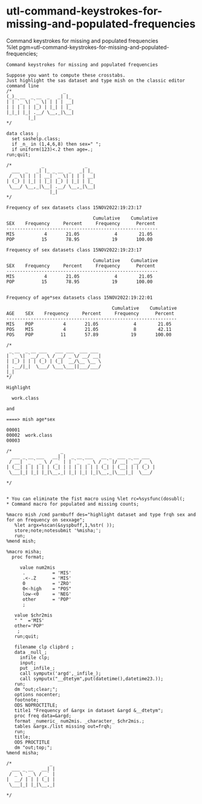 # utl-command-keystrokes-for-missing-and-populated-frequencies
Command keystrokes for missing and populated frequencies  
    %let pgm=utl-command-keystrokes-for-missing-and-populated-frequencies;

    Command keystrokes for missing and populated frequencies

    Suppose you want to compute these crosstabs.
    Just highlight the sas dataset and type mish on the classic editor command line
    /*                   _
    (_)_ __  _ __  _   _| |_
    | | `_ \| `_ \| | | | __|
    | | | | | |_) | |_| | |_
    |_|_| |_| .__/ \__,_|\__|
            |_|
    */

    data class ;
      set sashelp.class;
      if _n_ in (1,4,6,8) then sex=" ";
      if uniform(123)<.2 then age=.;
    run;quit;

    /*           _               _
      ___  _   _| |_ _ __  _   _| |_
     / _ \| | | | __| `_ \| | | | __|
    | (_) | |_| | |_| |_) | |_| | |_
     \___/ \__,_|\__| .__/ \__,_|\__|
                    |_|
    */

    Frequency of sex datasets class 15NOV2022:19:23:17

                                    Cumulative    Cumulative
    SEX    Frequency     Percent     Frequency      Percent
    --------------------------------------------------------
    MIS           4       21.05             4        21.05
    POP          15       78.95            19       100.00

    Frequency of sex datasets class 15NOV2022:19:23:17

                                    Cumulative    Cumulative
    SEX    Frequency     Percent     Frequency      Percent
    --------------------------------------------------------
    MIS           4       21.05             4        21.05
    POP          15       78.95            19       100.00


    Frequency of age*sex datasets class 15NOV2022:19:22:01

                                           Cumulative    Cumulative
    AGE    SEX    Frequency     Percent     Frequency      Percent
    ---------------------------------------------------------------
    MIS    POP           4       21.05             4        21.05
    POS    MIS           4       21.05             8        42.11
    POS    POP          11       57.89            19       100.00

    /*
     _ __  _ __ ___   ___ ___  ___ ___
    | `_ \| `__/ _ \ / __/ _ \/ __/ __|
    | |_) | | | (_) | (_|  __/\__ \__ \
    | .__/|_|  \___/ \___\___||___/___/
    |_|
    */

    Highlight

      work.class

    and

    ====> mish age*sex

    00001
    00002  work.class
    00003

    /*                  _
      ___ _ __ ___   __| |  _ __ ___   __ _  ___ _ __ ___
     / __| `_ ` _ \ / _` | | `_ ` _ \ / _` |/ __| `__/ _ \
    | (__| | | | | | (_| | | | | | | | (_| | (__| | | (_) |
     \___|_| |_| |_|\__,_| |_| |_| |_|\__,_|\___|_|  \___/

    */


    * You can eliminate the fist macro using %let rc=%sysfunc(dosubl(;
    * Command macro for populated and missing counts;

    %macro mish /cmd parmbuff des="highlight dataset and type frqh sex and  for on frequency on sexxage";
       %let argx=%scan(&syspbuff,1,%str( ));
       store;note;notesubmit '%misha;';
       run;
    %mend mish;

    %macro misha;
      proc format;

         value num2mis
          .          = 'MIS'
          .<-.Z      = 'MIS'
          0          = 'ZRO'
          0<-high    = "POS"
          low-<0     = 'NEG'
          other      = 'POP'
          ;

       value $chr2mis
       " "  ='MIS'
       other='POP'
        ;
       run;quit;

       filename clp clipbrd ;
       data _null_;
         infile clp;
         input;
         put _infile_;
         call symputx('argd',_infile_);
         call symputx("__dtetym",put(datetime(),datetime23.));
       run;
       dm "out;clear;";
       options nocenter;
       footnote;
       ODS NOPROCTITLE;
       title1 "Frequency of &argx in dataset &argd &__dtetym";
       proc freq data=&argd;
       format _numeric_ num2mis. _character_ $chr2mis.;
       tables &argx./list missing out=frqh;
       run;
       title;
       ODS PROCTITLE
       dm "out;top;";
    %mend misha;

    /*              _
      ___ _ __   __| |
     / _ \ `_ \ / _` |
    |  __/ | | | (_| |
     \___|_| |_|\__,_|

    */
